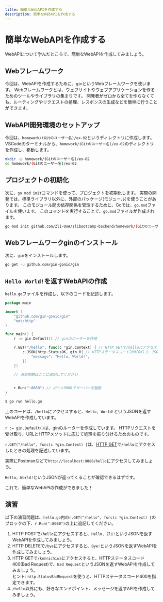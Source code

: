 ```yaml
---
title: 簡単なWebAPIを作成する
description: 簡単なWebAPIを作成する
---
```


# 簡単なWebAPIを作成する
WebAPIについて学んだところで、簡単なWebAPIを作成してみましょう。

## Webフレームワーク
今回は、WebAPIを作成するために、`gin`というWebフレームワークを使います。
Webフレームワークとは、ウェブサイトやウェブアプリケーションを作るためのツールやライブラリの集まりです。
開発者がゼロから全てを作らなくても、ルーティングやリクエストの処理、レスポンスの生成などを簡単に行うことができます。

## WebAPI開発環境のセットアップ
今回は、`homework/(Gitのユーザー名)/ex-02`というディレクトリに作成します。
VSCodeのターミナルから、`homework/(Gitのユーザー名)/ex-02`のディレクトリを作成し、移動します。

```bash
mkdir -p homework/(Gitのユーザー名)/ex-02
cd homework/(Gitのユーザー名)/ex-02
```

## プロジェクトの初期化
次に、`go mod init`コマンドを使って、プロジェクトを初期化します。
実際の開発では、標準ライブラリ以外に、外部のパッケージ(モジュール)を使うことがあります。
このモジュール間の依存関係を管理するために、Goでは、`go.mod`ファイルを使います。
このコマンドを実行することで、`go.mod`ファイルが作成されます。

```bash
go mod init github.com/Zli-UoA/zlibootcamp-backend/homework/(Gitのユーザー名)/ex-02
```

## Webフレームワークginのインストール
次に、`gin`をインストールします。

```bash
go get -u github.com/gin-gonic/gin
```

## `Hello World!`を返すWebAPIの作成
`hello.go`ファイルを作成し、以下のコードを記述します。

```go
package main

import (
    "github.com/gin-gonic/gin"
    "net/http"
)

func main() {
    r := gin.Default() // ginのルーターを作成

    r.GET("/hello", func(c *gin.Context) { // HTTP GETで/helloにアクセスしたときの処理
        c.JSON(http.StatusOK, gin.H{ // HTTPステータスコード200(OK)で、JSONを返す
            "message": "Hello, World!",
        })
    })

    // 演習問題はここに追記してください
    
    
    r.Run(":8080") // ポート8080でサーバーを起動
}
```
```Bash
$ go run hello.go
```
上のコードは、`/hello`にアクセスすると、`Hello, World!`というJSONを返すWebAPIを作成しています。

`r := gin.Default()`は、ginのルーターを作成しています。
HTTPリクエストを受け取り、URLとHTTPメソッドに応じて処理を振り分けるためのものです。

`r.GET("/hello", func(c *gin.Context) {`は、[HTTP GET](/lec01/01-web/#httpメソッド)で`/hello`にアクセスしたときの処理を記述しています。

実際にPostmanなどで`http://localhost:8080/hello`にアクセスしてみましょう。

`Hello, World!`というJSONが返ってくることが確認できるはずです。

これで、簡単なWebAPIの作成ができました！

## 演習
以下の演習問題は、`hello.go`内の`r.GET("/hello", func(c *gin.Context) {`のブロックの下、`r.Run(":8080")`の上に追記してください。
1. HTTP POSTで`/hello`にアクセスすると、`Hello, Zli!`というJSONを返すWebAPIを作成してみましょう。
1. HTTP DELETEで`/bye`にアクセスすると、`Bye!`というJSONを返すWebAPIを作成してみましょう。
1. HTTP GETで`/konnichiwa`にアクセスすると、HTTPステータスコード400(Bad Request)で、`Bad Request`というJSONを返すWebAPIを作成してみましょう。  
   ヒント: `http.StatusBadRequest`を使うと、HTTPステータスコード400を指定できます。
1. `/hello`以外にも、好きなエンドポイント、メッセージを返すAPIを作成してみましょう。